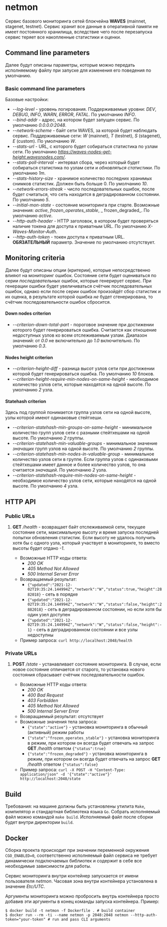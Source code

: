 # netmon

Сервис базового мониторинга сетей блокчейна **WAVES** (mainnet, stagenet, testnet). Сервис хранит все данные в
оперативной памяти не имеет постоянного хранилища, вследствие чего после перезапуска сервис теряет все накопленные
статистики и оценки.

## Command line parameters

Далее будут описаны параметры, которые можно передать исполняемому файлу при запуске для изменения его поведения по
умолчанию.

### Basic command line parameters

Базовые настройки:

- _--log-level_ - уровень логирования. Поддерживаемые уровни:  _DEV_, _DEBUG_, _INFO_, _WARN_, _ERROR_, _FATAL_. По
  умолчанию _INFO_.
- _--bind-addr_ - адрес, на котором будет запущен сервис. По умолчанию _0.0.0.0:2048_.
- _--network-scheme_ - байт сети WAVES, за которой будет наблюдать сервис. Поддерживаемые сети: _W_ (mainnet),
  _T_ (testnet), _S_ (stagenet), _E_ (custom). По умолчанию _W_.
- _--stats-url_ - URL, с которого будет собираться статистика по узлам сети. По
  умолчанию _https://waves-nodes-get-height.wavesnodes.com/_.
- _--stats-poll-interval_ - интервал сбора, через который будет собираться статистика по узлам сети и *обновляться
  статистики*. По умолчанию _1m_.
- _--stats-history-size_ - хранимое количество последних хранимых снимков статистик. Должен быть больше 0. По
  умолчанию _10_.
- _--network-errors-streak_ - число последовательных ошибок, после будет считаться, что сеть находится в деградированном
  состоянии. По умолчанию _5_.
- _--initial-mon-state_ - состояние мониторинга при старте. Возможные значения: _active_, _frozen_operates_stable_, _
  frozen_degraded_. По умолчанию _active_.
- _--http-auth-header_ - HTTP заголовок, в котором будет проверяться наличие токена для доступа к приватным URL. По
  умолчанию _X-Waves-Monitor-Auth_.
- _--http-auth-token_ - токен доступа к приватным URL. **ОБЯЗАТЕЛЬНЫЙ** параметр. Значение по умолчанию отсутствует.

## Monitoring criteria

Далее будут описаны опции (критерии), которые непосредственно влияют на мониторинг ошибок. Состояние сети будет
оцениваться по серии *последовательных* ошибок, которые генерирует сервис. При генерации ошибки будет увеличиваться
счётчик последовательных ошибок, однако если после серии ошибок произойдёт сбор статистик и их оценка, в результате
которой ошибка *не* будет сгенерирована, то счётчик последовательности ошибок сбросится.

#### Down nodes criterion

- _--criterion-down-total-part_ - пороговое значение при достижении которого будет генерироваться ошибка. Считается как
  отношение недоступных узлов ко всем отслеживаемым узлам. Диапазон значений: от _0.0_ не включительно до _1.0_
  включительно. По умолчанию _0.3_.

#### Nodes height criterion

- _--criterion-height-diff_ - разница высот узлов сети при достижении которой будет генерироваться ошибка. По
  умолчанию _10_ блоков.
- _--criterion-height-require-min-nodes-on-same-height_ - необходимое количество узлов сети, которые находятся на одной
  высоте. По умолчанию _2_ узла.

#### Statehash criterion

Здесь под группой понимается группа узлов сети на одной высоте, узлы которой имеют одинаковые стейтхеши.

- _--criterion-statehash-min-groups-on-same-height_ - минимальное количество групп узлов сети с разными стейтхешами на
  одной высоте. По умолчанию _2_ группы.
- _--criterion-statehash-min-valuable-groups_ - минимальное значение _значащих_ групп узлов на одной высоте. По
  умолчанию _2_ группы.
- _--criterion-statehash-min-nodes-in-valuable-group_ - минимальное количество узлов сети в группе. Если группа узлов с
  одинаковыми стейтхешами имеет данное и более количество узлов, то она считается _значащей_. По умолчанию _2_ узла.
- _--criterion-statehash-require-min-nodes-on-same-height_ - необходимое количество узлов сети, которые находятся на
  одной высоте. По умолчанию _4_ узла.

## HTTP API

### Public URLs

1) **GET** _/health_ - возвращает байт отслеживаемой сети, текущее состояние сети, максимальную высоту и время запуска
   последней попытки обновления статистик. Если высоту не удалось получить хотя бы с одного узла, который участвует в
   мониторинге, то вместо высоты будет отдано _-1_.

    - Возможные HTTP коды ответа:
        - _200 OK_
        - _405 Method Not Allowed_
        - _500 Internal Server Error_
    - Возвращаемый результат:
        - `{"updated":"2021-12-02T19:35:24.144994Z","network":"W","status":true,"height":2882018}` - сеть в порядке
        - `{"updated":"2021-12-02T19:35:24.144994Z","network":"W","status":false,"height":2882018}` - сеть в
          деградированном состоянии, но если хотя бы один узел доступен
        - `{"updated":"2021-12-02T19:35:24.144994Z","network":"W","status":false,"height":-1}` - сеть в деградированном
          состоянии и все узлы недоступны
    - Пример запроса: `curl http://localhost:2048/health`

### Private URLs

1) **POST** _/state_ - устанавливает состояние мониторинга. В случае, если новое состояние отличается от старого, то
   установка нового состояния сбрасывает счётчик последовательности ошибок.

    - Возможные HTTP коды ответа:
        - _200 OK_
        - _400 Bad Request_
        - _403 Forbidden_
        - _405 Method Not Allowed_
        - _500 Internal Server Error_
    - Возвращаемый результат: отсутствует
    - Возможные значения тела запроса:
        - `{"state":"active"}` - установка мониторинга в обычный (активный) режим работы
        - `{"state":"frozen_operates_stable"}` - установка мониторинга в режим, при котором он всегда будет отвечать на
          запрос **GET** _/health_ ответом  `{"status":true}`
        - `{"state":"frozen_degraded"}` - установка мониторинга в режим, при котором он всегда будет отвечать на
          запрос **GET** _/health_ ответом  `{"status":false}`
    - Пример
      запроса: `curl -X POST -H "Content-Type: application/json" -d '{"state":"active"}' http://localhost:2048/state`

## Build

Требования: на машине должны быть установлены утилита `Make`, компилятор и стандартная библиотека языка `Go`. Собрать
исполняемый файл можно командой `make build`. Исполняемый файл после сборки будет внутри директории `build`.

## Docker

Сборка проекта происходит при значении переменной окружения `CGO_ENABLED=0`, соответственно исполняемый файл сервиса не
требует динамически подключаемых библиотек и содержит в себе все необходимые зависимости для работы.

Сервис мониторинга внутри контейнер запускается от имени пользователя _netmon_. Часовая зона внутри контейнера
установлена в значение _Etc/UTC_.

Аргументы мониторинга можно пробросить внутрь контейнера просто добавив эти аргументы в конец команды запуска
контейнера. Пример:

```shell
$ docker build -t netmon -f Dockerfile . # build container
$ docker run --rm -ti --name netmon -p 2048:2048 netmon --http-auth-token="your-token" # run and pass CLI arguments
```
